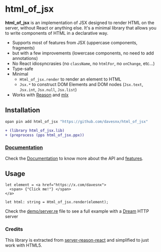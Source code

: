 # html_of_jsx

**html_of_jsx** is an implementation of JSX designed to render HTML on the server, without React or anything else. It's a minimal library that allows you to write components of HTML in a declarative way.

- Supports most of features from JSX (uppercase components, fragments)
- but with a few improvements (lowercase components, no need to add annotations)
- No React idiosyncrasies (no `className`, no `htmlFor`, no `onChange`, etc...)
- Type-safe
- Minimal
  - `Html_of_jsx.render` to render an element to HTML
  - `Jsx.*` to construct DOM Elements and DOM nodes (`Jsx.text`, `Jsx.int`, `Jsx.null`, `Jsx.list`)
- Works with [Reason](https://reasonml.github.io) and [mlx](https://github.com/andreypopp/mlx)

## Installation

```sh
opan pin add html_of_jsx "https://github.com/davesnx/html_of_jsx"
```

```diff
+ (library html_of_jsx.lib)
+ (preprocess (pps html_of_jsx.ppx))
```

### [Documentation](https://davesnx.github.io/html_of_jsx/html_of_jsx/index.html)

Check the [Documentation](https://davesnx.github.io/html_of_jsx/html_of_jsx/index.html) to know more about the API and [features](https://davesnx.github.io/html_of_jsx/html_of_jsx/index.html#features).

## Usage

```reason
let element = <a href="https://x.com/davesnx">
  <span> {"Click me!"} </span>
</a>

let html: string = Html_of_jsx.render(element);
```

Check the [demo/server.re](./demo/server.re) file to see a full example with a [Dream](https://aantron.github.io/dream) HTTP server

### Credits

This library is extracted from [server-reason-react](https://github.com/ml-in-barcelona/server-reason-react) and simplified to just work with HTML5.
